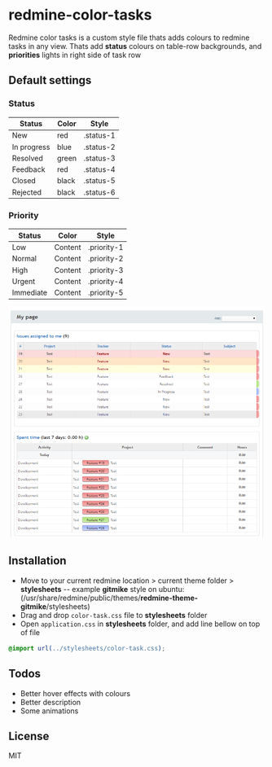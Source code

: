 # redmine-color-tasks

Redmine color tasks is a custom style file thats adds colours to redmine tasks in any view.
Thats add __status__ colours on table-row backgrounds, and __priorities__ lights in right side of task row

## Default settings

### Status
| Status  | Color | Style |
| ------------- | ------------- | ------------- |
| New           | red   | .status-1  |
| In progress   | blue  | .status-2  |
| Resolved      | green | .status-3  |
| Feedback      | red   | .status-4  |
| Closed        | black | .status-5  |
| Rejected      | black | .status-6  |

### Priority
| Status  | Color | Style |
| ------------- | ------------- | ------------- |
| Low          | Content  | .priority-1  |
| Normal       | Content  | .priority-2  |
| High         | Content  | .priority-3  |
| Urgent       | Content  | .priority-4  |
| Immediate    | Content  | .priority-5  |

![redmine-color-tasks-screenshot](https://github.com/SatarisGIT/redmine-task-colors/blob/master/redmine-task-colors.png?raw=true)

## Installation

  - Move to your current redmine location > current theme folder > __stylesheets__
  -- example **gitmike** style on ubuntu: (/usr/share/redmine/public/themes/__redmine-theme-gitmike__/stylesheets)
  - Drag and drop `color-task.css` file to __stylesheets__ folder
  - Open `application.css` in __stylesheets__ folder, and add line bellow on top of file

```css
@import url(../stylesheets/color-task.css);
```

## Todos

 - Better hover effects with colours
 - Better description
 - Some animations

License
----
MIT